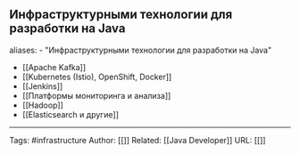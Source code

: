 ## Инфраструктурными технологии для разработки на Java

aliases: 
	- "Инфраструктурными технологии для разработки на Java"

- [[Apache Kafka]]
- [[Kubernetes (Istio), OpenShift, Docker]]
- [[Jenkins]]
- [[Платформы мониторинга и анализа]]
- [[Hadoop]]
- [[Elasticsearch и другие]]

---
Tags: #infrastructure
Author: [[]]
Related: [[Java Developer]]
URL: [[]]